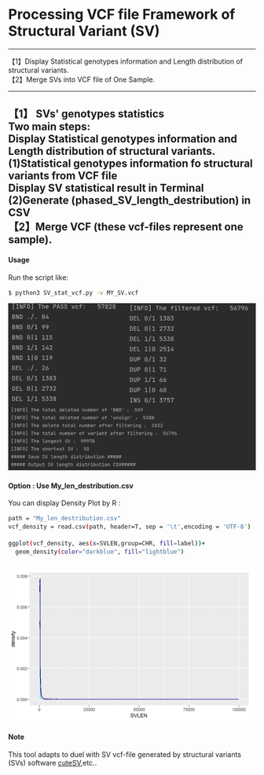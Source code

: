 # Processing VCF file Framework of Structural Variant (SV)
---
【1】Display Statistical genotypes information and Length distribution of structural variants.<br>
【2】Merge SVs into VCF file of One Sample.<br>



---
【1】 SVs' genotypes statistics <br>
Two main steps:<br>
    Display Statistical genotypes information and Length distribution of structural variants.<br>
    (1)Statistical genotypes information fo structural variants from VCF file<br>
    Display SV statistical result in Terminal<br>
    (2)Generate (phased_SV_length_destribution) in CSV<br>
【2】Merge VCF (these vcf-files represent one sample).<br>
---
#### Usage

Run the script like:<br>
```sh
$ python3 SV_stat_vcf.py -v MY_SV.vcf 
```

<img src="SV_stat.png" width="600px"><br>

#### Option : Use My_len_destribution.csv<br>
You can display Density Plot by R :<br>
```sh
path = "My_len_destribution.csv"
vcf_density = read.csv(path, header=T, sep = '\t',encoding = 'UTF-8')

ggplot(vcf_density, aes(x=SVLEN,group=CHR, fill=label))+
  geom_density(color="darkblue", fill="lightblue")
```
<img src="length_denity.png" width="600px"><br>
---
#### Note
This tool adapts to duel with SV vcf-file generated by structural variants (SVs) software [cuteSV](https://github.com/tjiangHIT/cuteSV),etc..
